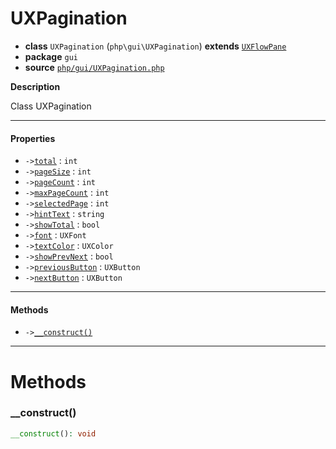# UXPagination

- **class** `UXPagination` (`php\gui\UXPagination`) **extends** [`UXFlowPane`](https://github.com/jphp-compiler/jphp/blob/master/jphp-gui-ext/api-docs/classes/php/gui/layout/UXFlowPane.md)
- **package** `gui`
- **source** [`php/gui/UXPagination.php`](./src/main/resources/JPHP-INF/sdk/php/gui/UXPagination.php)

**Description**

Class UXPagination

---

#### Properties

- `->`[`total`](#prop-total) : `int`
- `->`[`pageSize`](#prop-pagesize) : `int`
- `->`[`pageCount`](#prop-pagecount) : `int`
- `->`[`maxPageCount`](#prop-maxpagecount) : `int`
- `->`[`selectedPage`](#prop-selectedpage) : `int`
- `->`[`hintText`](#prop-hinttext) : `string`
- `->`[`showTotal`](#prop-showtotal) : `bool`
- `->`[`font`](#prop-font) : `UXFont`
- `->`[`textColor`](#prop-textcolor) : `UXColor`
- `->`[`showPrevNext`](#prop-showprevnext) : `bool`
- `->`[`previousButton`](#prop-previousbutton) : `UXButton`
- `->`[`nextButton`](#prop-nextbutton) : `UXButton`

---

#### Methods

- `->`[`__construct()`](#method-__construct)

---
# Methods

<a name="method-__construct"></a>

### __construct()
```php
__construct(): void
```